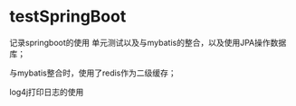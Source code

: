 # testSpringBoot

记录springboot的使用 单元测试以及与mybatis的整合，以及使用JPA操作数据库；

与mybatis整合时，使用了redis作为二级缓存；

log4j打印日志的使用
